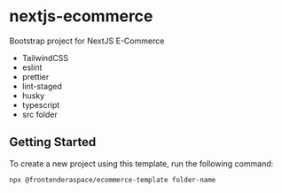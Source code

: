 # nextjs-ecommerce

Bootstrap project for NextJS E-Commerce

- TailwindCSS
- eslint
- prettier
- lint-staged
- husky
- typescript
- src folder

## Getting Started

To create a new project using this template, run the following command:

```sh
npx @frontenderaspace/ecommerce-template folder-name
```
